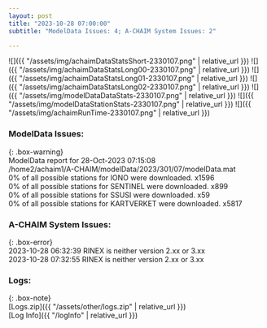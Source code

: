 ```yaml
---
layout: post
title: "2023-10-28 07:00:00"
subtitle: "ModelData Issues: 4; A-CHAIM System Issues: 2"

---
```


![]({{ "/assets/img/achaimDataStatsShort-2330107.png" | relative_url }})
![]({{ "/assets/img/achaimDataStatsLong00-2330107.png" | relative_url }})
![]({{ "/assets/img/achaimDataStatsLong01-2330107.png" | relative_url }})
![]({{ "/assets/img/achaimDataStatsLong02-2330107.png" | relative_url }})
![]({{ "/assets/img/modelDataDataStats-2330107.png" | relative_url }})
![]({{ "/assets/img/modelDataStationStats-2330107.png" | relative_url }})
![]({{ "/assets/img/achaimRunTime-2330107.png" | relative_url }})


### ModelData Issues:  
  
{: .box-warning}  
 ModelData report for 28-Oct-2023 07:15:08   
 /home2/achaim1/A-CHAIM/modelData/2023/301/07/modelData.mat   
 0% of all possible stations for IONO were downloaded. x1596   
 0% of all possible stations for SENTINEL were downloaded. x899   
 0% of all possible stations for SSUSI were downloaded. x59   
 0% of all possible stations for KARTVERKET were downloaded. x5817   
  
### A-CHAIM System Issues:  
  
{: .box-error}  
2023-10-28 06:32:39 RINEX is neither version 2.xx or 3.xx  
2023-10-28 07:32:55 RINEX is neither version 2.xx or 3.xx  

### Logs:  
  
{: .box-note}  
[Logs.zip]({{ "/assets/other/logs.zip" | relative_url }})  
[Log Info]({{ "/logInfo" | relative_url }})  
